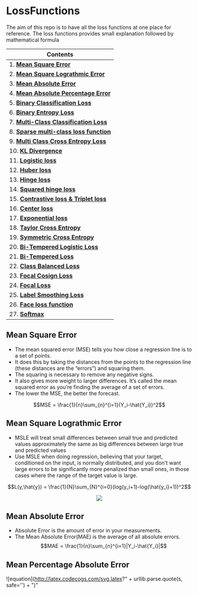 # LossFunctions

The aim of this repo is to have all the loss functions at one place for reference. The loss functions provides small explanation followed by mathematical formula


| Contents|
| ---------------------- |
| 1. [**Mean Square Error**](#mean-square-error) |
| 2. [**Mean Square Lograthmic Error**](#mean-square-lograthmic-error) |
| 3. [**Mean Absolute Error**](#mean-absolute-error) |
| 4. [**Mean Absolute Percentage Error**](#mean-absolute-percentage-error) |
| 5. [**Binary Classification Loss**]() |
| 6. [**Binary Entropy Loss**]() |
| 7. [**Multi-Class Classification Loss**]() |
| 8. [**Sparse multi-class loss function**]() |
| 9. [**Multi Class Cross Entropy Loss**]() |
| 10. [**KL Divergence**]() |
| 11. [**Logistic loss**]() |
| 12. [**Huber loss**]() |
| 13. [**Hinge loss**]() |
| 14. [**Squared hinge loss**]() |
| 15. [**Contrastive loss & Triplet loss**]() |
| 16. [**Center loss**]() |
| 17. [**Exponential loss**]() |
| 18. [**Taylor Cross Entropy**]() |
| 19. [**Symmetric Cross Entropy**]() |
| 20. [**Bi-Tempered Logistic Loss**]() |
| 21. [**Bi-Tempered Loss**]() |
| 22. [**Class Balanced Loss**]() |
| 23. [**Focal Cosign Loss**]() |
| 24. [**Focal Loss**]() |
| 25. [**Label Smoothing Loss**]() |
| 26. [**Face loss function**]() |
| 27. [**Softmax**]() |



## **Mean Square Error** ##
* The mean squared error (MSE) tells you how close a regression line is to a set of points. 
* It does this by taking the distances from the points to the regression line (these distances are the “errors”) and squaring them. 
* The squaring is necessary to remove any negative signs. 
* It also gives more weight to larger differences. It’s called the mean squared error as you’re finding the average of a set of errors. 
* The lower the MSE, the better the forecast.

$$MSE = \frac{1}{n}\sum_{n}^{i=1}(Y_i-\hat{Y_i})^2$$

## **Mean Square Lograthmic Error** ##
* MSLE will treat small differences between small true and predicted values approximately the same as big differences between large true and predicted values
* Use MSLE when doing regression, believing that your target, conditioned on the input, is normally distributed, and you don’t want large errors to be significantly more penalized than small ones, in those cases where the range of the target value is large.

$$L(y,\hat{y}) = \frac{1}{N}\sum_{N}^{i=0}(log(y_i+1)-log(\hat{y_i}+1))^2$$

<p align="center">
<img src="https://latex.codecogs.com/svg.latex?L(y,\hat{y}) = \frac{1}{N}\sum_{N}^{i=0}(log(y_i+1)-log(\hat{y_i}+1))^2" />
</p>



## **Mean Absolute Error** ##
* Absolute Error is the amount of error in your measurements.
* The Mean Absolute Error(MAE) is the average of all absolute errors.
$$MAE = \frac{1}{n}\sum_{n}^{i=1}|Y_i-\hat{Y_i}|$$


## **Mean Percentage Absolute Error** ##
![equation](http://latex.codecogs.com/svg.latex?" + urllib.parse.quote(s, safe='') + ")"